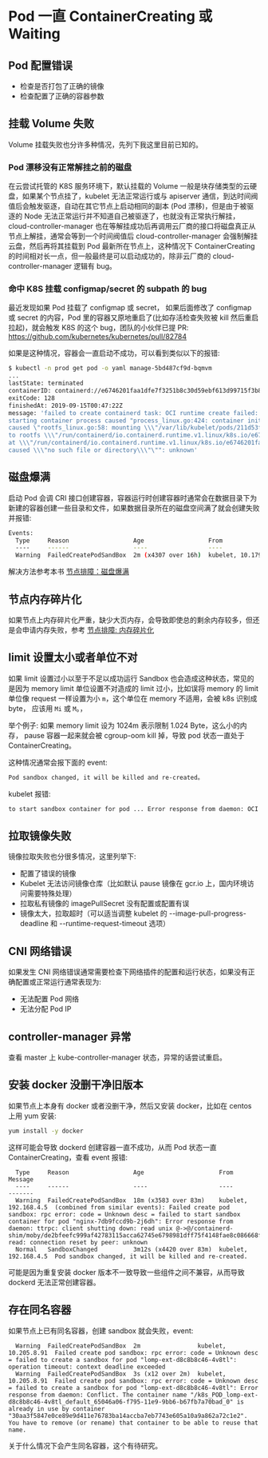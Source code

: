 # Pod 一直 ContainerCreating 或 Waiting

## Pod 配置错误

* 检查是否打包了正确的镜像
* 检查配置了正确的容器参数

## 挂载 Volume 失败

Volume 挂载失败也分许多种情况，先列下我这里目前已知的。

### Pod 漂移没有正常解挂之前的磁盘

在云尝试托管的 K8S 服务环境下，默认挂载的 Volume 一般是块存储类型的云硬盘，如果某个节点挂了，kubelet 无法正常运行或与 apiserver 通信，到达时间阀值后会触发驱逐，自动在其它节点上启动相同的副本 (Pod 漂移)，但是由于被驱逐的 Node 无法正常运行并不知道自己被驱逐了，也就没有正常执行解挂，cloud-controller-manager 也在等解挂成功后再调用云厂商的接口将磁盘真正从节点上解挂，通常会等到一个时间阀值后 cloud-controller-manager 会强制解挂云盘，然后再将其挂载到 Pod 最新所在节点上，这种情况下 ContainerCreating 的时间相对长一点，但一般最终是可以启动成功的，除非云厂商的 cloud-controller-manager 逻辑有 bug。

### 命中 K8S 挂载 configmap/secret 的 subpath 的 bug

最近发现如果 Pod 挂载了 configmap 或 secret， 如果后面修改了 configmap 或 secret 的内容，Pod 里的容器又原地重启了(比如存活检查失败被 kill 然后重启拉起)，就会触发 K8S 的这个 bug，团队的小伙伴已提 PR: https://github.com/kubernetes/kubernetes/pull/82784

如果是这种情况，容器会一直启动不成功，可以看到类似以下的报错:

``` bash
$ kubectl -n prod get pod -o yaml manage-5bd487cf9d-bqmvm
...
lastState: terminated
containerID: containerd://e6746201faa1dfe7f3251b8c30d59ebf613d99715f3b800740e587e681d2a903
exitCode: 128
finishedAt: 2019-09-15T00:47:22Z
message: 'failed to create containerd task: OCI runtime create failed: container_linux.go:345:
starting container process caused "process_linux.go:424: container init
caused \"rootfs_linux.go:58: mounting \\\"/var/lib/kubelet/pods/211d53f4-d08c-11e9-b0a7-b6655eaf02a6/volume-subpaths/manage-config-volume/manage/0\\\"
to rootfs \\\"/run/containerd/io.containerd.runtime.v1.linux/k8s.io/e6746201faa1dfe7f3251b8c30d59ebf613d99715f3b800740e587e681d2a903/rootfs\\\"
at \\\"/run/containerd/io.containerd.runtime.v1.linux/k8s.io/e6746201faa1dfe7f3251b8c30d59ebf613d99715f3b800740e587e681d2a903/rootfs/app/resources/application.properties\\\"
caused \\\"no such file or directory\\\"\"": unknown'
```

## 磁盘爆满

启动 Pod 会调 CRI 接口创建容器，容器运行时创建容器时通常会在数据目录下为新建的容器创建一些目录和文件，如果数据目录所在的磁盘空间满了就会创建失败并报错:

```bash
Events:
  Type     Reason                  Age                  From                   Message
  ----     ------                  ----                 ----                   -------
  Warning  FailedCreatePodSandBox  2m (x4307 over 16h)  kubelet, 10.179.80.31  (combined from similar events): Failed create pod sandbox: rpc error: code = Unknown desc = failed to create a sandbox for pod "apigateway-6dc48bf8b6-l8xrw": Error response from daemon: mkdir /var/lib/docker/aufs/mnt/1f09d6c1c9f24e8daaea5bf33a4230de7dbc758e3b22785e8ee21e3e3d921214-init: no space left on device
```

解决方法参考本书 [节点排障：磁盘爆满](../node/disk-full.md)

## 节点内存碎片化

如果节点上内存碎片化严重，缺少大页内存，会导致即使总的剩余内存较多，但还是会申请内存失败，参考 [节点排障: 内存碎片化](../node/memory-fragmentation.md)

## limit 设置太小或者单位不对

如果 limit 设置过小以至于不足以成功运行 Sandbox 也会造成这种状态，常见的是因为 memory limit 单位设置不对造成的 limit 过小，比如误将 memory 的 limit 单位像 request 一样设置为小 `m`，这个单位在 memory 不适用，会被 k8s 识别成 byte，  应该用 `Mi` 或 `M`。，

举个例子: 如果 memory limit 设为 1024m 表示限制 1.024 Byte，这么小的内存， pause 容器一起来就会被 cgroup-oom kill 掉，导致 pod 状态一直处于 ContainerCreating。

这种情况通常会报下面的 event:

``` txt
Pod sandbox changed, it will be killed and re-created。
```

kubelet 报错:

``` txt
to start sandbox container for pod ... Error response from daemon: OCI runtime create failed: container_linux.go:348: starting container process caused "process_linux.go:301: running exec setns process for init caused \"signal: killed\"": unknown
```

## 拉取镜像失败

镜像拉取失败也分很多情况，这里列举下:

* 配置了错误的镜像
* Kubelet 无法访问镜像仓库（比如默认 pause 镜像在 gcr.io 上，国内环境访问需要特殊处理）
* 拉取私有镜像的 imagePullSecret 没有配置或配置有误
* 镜像太大，拉取超时（可以适当调整 kubelet 的 --image-pull-progress-deadline 和 --runtime-request-timeout 选项）

## CNI 网络错误

如果发生 CNI 网络错误通常需要检查下网络插件的配置和运行状态，如果没有正确配置或正常运行通常表现为:

* 无法配置 Pod 网络
* 无法分配 Pod IP

## controller-manager 异常

查看 master 上 kube-controller-manager 状态，异常的话尝试重启。

## 安装 docker 没删干净旧版本

如果节点上本身有 docker 或者没删干净，然后又安装 docker，比如在 centos 上用 yum 安装:

``` bash
yum install -y docker
```

这样可能会导致 dockerd 创建容器一直不成功，从而 Pod 状态一直 ContainerCreating，查看 event 报错:

```
  Type     Reason                  Age                     From                  Message
  ----     ------                  ----                    ----                  -------
  Warning  FailedCreatePodSandBox  18m (x3583 over 83m)    kubelet, 192.168.4.5  (combined from similar events): Failed create pod sandbox: rpc error: code = Unknown desc = failed to start sandbox container for pod "nginx-7db9fccd9b-2j6dh": Error response from daemon: ttrpc: client shutting down: read unix @->@/containerd-shim/moby/de2bfeefc999af42783115acca62745e6798981dff75f4148fae8c086668f667/shim.sock: read: connection reset by peer: unknown
  Normal   SandboxChanged          3m12s (x4420 over 83m)  kubelet, 192.168.4.5  Pod sandbox changed, it will be killed and re-created.
```

可能是因为重复安装 docker 版本不一致导致一些组件之间不兼容，从而导致 dockerd 无法正常创建容器。

## 存在同名容器

如果节点上已有同名容器，创建 sandbox 就会失败，event:

```
  Warning  FailedCreatePodSandBox  2m                kubelet, 10.205.8.91  Failed create pod sandbox: rpc error: code = Unknown desc = failed to create a sandbox for pod "lomp-ext-d8c8b8c46-4v8tl": operation timeout: context deadline exceeded
  Warning  FailedCreatePodSandBox  3s (x12 over 2m)  kubelet, 10.205.8.91  Failed create pod sandbox: rpc error: code = Unknown desc = failed to create a sandbox for pod "lomp-ext-d8c8b8c46-4v8tl": Error response from daemon: Conflict. The container name "/k8s_POD_lomp-ext-d8c8b8c46-4v8tl_default_65046a06-f795-11e9-9bb6-b67fb7a70bad_0" is already in use by container "30aa3f5847e0ce89e9d411e76783ba14accba7eb7743e605a10a9a862a72c1e2". You have to remove (or rename) that container to be able to reuse that name.
```

关于什么情况下会产生同名容器，这个有待研究。

